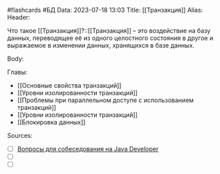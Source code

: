 #flashcards #БД 
Data: 2023-07-18 13:03
Title: [[Транзакция]]
Alias:
Header:

Что такое [[Транзакция]]?::[[Транзакция]] – это воздействие на базу данных, переводящее её из одного целостного состояния в другое и выражаемое в изменении данных, хранящихся в базе данных. 
<!--SR:!2023-11-03,10,590-->


Body:



Главы:
- [[Основные свойства транзакций]]
- [[Уровни изолированности транзакций]]
- [[Проблемы при параллельном доступе с использованием транзакций]]
- [[Уровни изолированности транзакций]]
- [[Блокировка данных]]

Sources:
- [ ] [Вопросы для собеседования на Java Developer](https://github.com/enhorse/java-interview/blob/master/README.md#%D0%9E%D0%9E%D0%9F)
- [ ] []()
- [ ] []()

